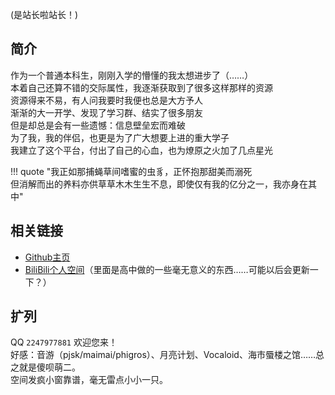 (是站长啦站长！)

## 简介
作为一个普通本科生，刚刚入学的懵懂的我太想进步了（……）  
本着自己还算不错的交际属性，我逐渐获取到了很多这样那样的资源  
资源得来不易，有人问我要时我便也总是大方予人  
渐渐的大一开学、发现了学习群、结实了很多朋友  
但是却总是会有一些遗憾：信息壁垒宏而难破  
为了我，我的伴侣，也更是为了广大想要上进的重大学子  
我建立了这个平台，付出了自己的心血，也为燎原之火加了几点星光  

!!! quote "我正如那捕蝇草间嗜蜜的虫豸，正怀抱那甜美而溺死<br>但消解而出的养料亦供草草木木生生不息，即使仅有我的亿分之一，我亦身在其中"

## 相关链接
- [Github主页](https://github.com/INFO-studio)  
- [BiliBili个人空间](https://space.bilibili.com/397039149)（里面是高中做的一些毫无意义的东西……可能以后会更新一下？）

## 扩列
QQ `2247977881` 欢迎您来！  
好感：音游（pjsk/maimai/phigros）、月亮计划、Vocaloid、海市蜃楼之馆……总之就是傻呗萌二。  
空间发疯小窗靠谱，毫无雷点小小一只。